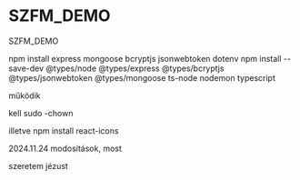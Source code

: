 # SZFM_DEMO
SZFM_DEMO

npm install express mongoose bcryptjs jsonwebtoken dotenv
npm install --save-dev @types/node @types/express @types/bcryptjs @types/jsonwebtoken @types/mongoose ts-node nodemon typescript

működik

kell sudo -chown

illetve npm install react-icons

2024.11.24 modosítások, most

szeretem jézust